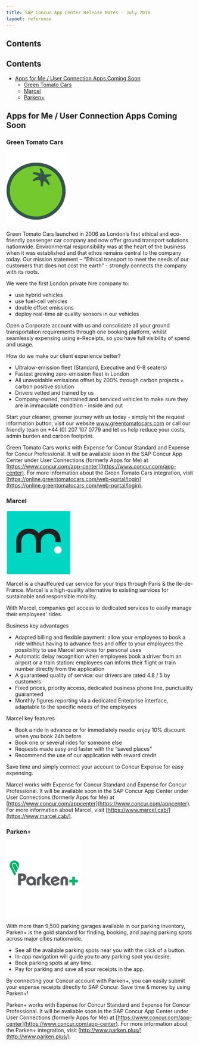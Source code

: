 ```yaml
---
title: SAP Concur App Center Release Notes - July 2018
layout: reference
---
```


## Contents

## Contents

* [Apps for Me / User Connection Apps Coming Soon](#apps-for-me-connection-coming-soon)
  * [Green Tomato Cars](#green-tomato-cars)
  * [Marcel](#marcel)
  * [Parken+](#parken+)

## <a name="apps-for-me-connection-coming-soon"></a>Apps for Me / User Connection Apps Coming Soon

### <a name="green-tomato-cars"></a>Green Tomato Cars

![Green Tomato Logo](./2018-green-tomato-logo.png)

Green Tomato Cars launched in 2006 as London’s first ethical and eco-friendly passenger car company and now offer ground transport solutions nationwide. Environmental responsibility was at the heart of the business when it was established and that ethos remains central to the company today. Our mission statement – ‘’Ethical transport to meet the needs of our customers that does not cost the earth” - strongly connects the company with its roots.

We were the first London private hire company to:
  * use hybrid vehicles
  * use fuel-cell vehicles
  * double offset emissions
  * deploy real-time air quality sensors in our vehicles

Open a Corporate account with us and consolidate all your ground transportation requirements through one booking platform, whilst seamlessly expensing using e-Receipts, so you have full visibility of spend and usage.

How do we make our client experience better?
  * Ultralow-emission fleet (Standard, Executive and 6-8 seaters)
  * Fastest growing zero-emission fleet in London
  * All unavoidable emissions offset by 200% through carbon projects = carbon positive solution
  * Drivers vetted and trained by us
  * Company-owned, maintained and serviced vehicles to make sure they are in immaculate condition - inside and out

Start your cleaner, greener journey with us today - simply hit the request information button, visit our website www.greentomatocars.com or call our friendly team on +44 (0) 207 107 0779 and let us help reduce your costs, admin burden and carbon footprint.

Green Tomato Cars works with Expense for Concur Standard and Expense for Concur Professional. It will be available soon in the SAP Concur App Center under User Connections (formerly Apps for
Me) at [https://www.concur.com/app-center](https://www.concur.com/app-center). For more information about the Green Tomato Cars integration, visit [https://online.greentomatocars.com/web-portal/login](https://online.greentomatocars.com/web-portal/login).

### <a name="marcel"></a>Marcel

![Marcel Logo](./2018-marcel-logo.png)

Marcel is a chauffeured car service for your trips through Paris & the Ile-de-France. Marcel is a high-quality alternative to existing services for sustainable and responsible mobility.

With Marcel, companies get access to dedicated services to easily manage their employees' rides.

Business key advantages

* Adapted billing and flexible payment: allow your employees to book a ride without having to advance fees and offer to your employees the possibility to use Marcel services for personal uses
* Automatic delay recognition when employees book a driver from an airport or a train station: employees can inform their flight or train number directly from the application
* A guaranteed quality of service: our drivers are rated 4.8 / 5 by customers
* Fixed prices, priority access, dedicated business phone line, punctuality guaranteed
* Monthly figures reporting via a dedicated Enterprise interface, adaptable to the specific needs of the employees

Marcel key features
* Book a ride in advance or for immediately needs: enjoy 10% discount when you book 24h before
* Book one or several rides for someone else
* Requests made easy and faster with the “saved places”
* Recommend the use of our application with reward credit

Save time and simply connect your account to Concur Expense for easy expensing.

Marcel works with Expense for Concur Standard and Expense for Concur Professional. It will be available soon in the SAP Concur App Center under User Connections (formerly Apps for Me) at [https://www.concur.com/appcenter](https://www.concur.com/appcenter). For more information about Marcel, visit [https://www.marcel.cab/](https://www.marcel.cab/).

### <a name="parken+"></a>Parken+

![Parken+ Logo](./2018-parken-logo.png)

With more than 9,500 parking garages available in our parking inventory, Parken+ is the gold standard for finding, booking, and paying parking spots across major cities nationwide.

* See all the available parking spots near you with the click of a button.
* In-app navigation will guide you to any parking spot you desire.
* Book parking spots at any time.
* Pay for parking and save all your receipts in the app.

By connecting your Concur account with Parken+, you can easily submit your expense receipts directly to SAP Concur. Save time & money by using Parken+!

Parken+ works with Expense for Concur Standard and Expense for Concur Professional. It will be available soon in the SAP Concur App Center under User Connections (formerly Apps for Me) at [https://www.concur.com/app-center](https://www.concur.com/app-center). For more information about the Parken+ integration, visit
[http://www.parken.plus/](http://www.parken.plus/).
